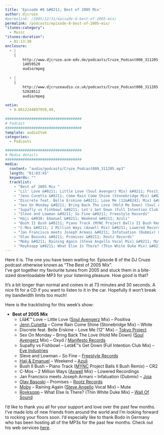 ```yaml
---
title: 'Episode #8 &#8211; Best of 2005 Mix'
author: djcruze
#permalink: /2005/12/31/episode-8-best-of-2005-mix/
permalink: /podcasts/episode-8-best-of-2005-mix/
"itunes:category":
  - Music
"itunes:duration":
  - 01:13:30
enclosure:
  - |
    |
        http://www.djcruze.acm-edv.de/podcasts/Cruze_Podcast008_311205.mp3
        14059520
        audio/mpeg
        
  - |
    |
        http://www.djcruzeaudio.co.uk/podcasts/Cruze_Podcast008_311205.mp3
        52928512
        audio/mpeg
        
votio:
  - 9.0612244897959,49,
  
###################################
# Podcast
###################################
template: audioItem
categories:
  - Podcasts

###################################
# Media details
###################################
media:
  content: "audio/podcasts/Cruze_Podcast008_311205.mp3"
  length: "01:03:45"
  keywords: ""
  tracklist:
    - "Best of 2005 Mix "
    - "Lil' Love &#8211; Little Love (Soul Avengerz Mix) &#8211; Positiva"
    - "Jenn Cunetta &#8211; Come Rain Come Shine (Stonebridge Mix) &#8211; White"
    - "Discrete feat. Belle Erskine &#8211; Love Me (12&#8243; Mix) &#8211; Tokyo Project"
    - "Sex On Monday &#8211; Bring Back The Love (Hold Me Down) (Soul Avengerz Mix) &#8211; Oxyd / Manifesto Records]"
    - "Supafly vs Fishbowl &#8211; Let's Get Down (Full Intention Club Mix) &#8211; Eye Industries"
    - "Sleve and Lowman &#8211; So Fine &#8211; Freestyle Records"
    - "Haji &#038; Emanuel &#8211; Weekend &#8211; Azuli"
    - "Bush II Bush &#8211; Piano Track (MYNC Project Balls II Bush Remix) &#8211; CR2"
    - "C-Mos &#8211; 2 Million Ways (Axwell Mix) &#8211; Lowered Recordings"
    - "Jan Francisco meets Joseph Armani &#8211; Infatuation (Dubmix) &#8211; Joia"
    - "Olav Basoski &#8211; Promises &#8211; Rootz Records"
    - "Moby &#8211; Raining Again (Steve Angello Vocal Mix) &#8211; Mute"
    - "Royksopp &#8211; What Else Is There? (Thin White Duke Mix) &#8211; Wall Of Sound"
---
```

Here it is. The one you have been waiting for. Episode 8 of the DJ Cruze podcast otherwise known as &#8220;The Best of 2005 Mix&#8221;.  
I&#8217;ve got together my favourite tunes from 2005 and stuck them in a bite-sized downloadable MP3 for your listening pleasure. How good is that?

It&#8217;s a bit longer than normal and comes in at 73 minutes and 30 seconds. A nice fit for a CD if you want to listen to it in the car. Hopefully it won&#8217;t break my bandwidth limits too much!

Here is the tracklisting for this week&#8217;s show:

  * **Best of 2005 Mix** 
      * Lilâ€™ Love &#8211; Little Love ([Soul Avengerz][3] Mix) &#8211; Positiva
      * [Jenn Cunetta][4] &#8211; Come Rain Come Shine (Stonebridge Mix) &#8211; White
      * Discrete feat. Belle Erskine &#8211; Love Me (12&#8243; Mix) &#8211; [Tokyo Project][5]
      * Sex On Monday &#8211; Bring Back The Love (Hold Me Down) ([Soul Avengerz][3] Mix) &#8211; Oxyd / [Manifesto Records][6]
      * Supafly vs Fishbowl &#8211; Letâ€™s Get Down (Full Intention Club Mix) &#8211; [Eye Industries][7]
      * Sleve and Lowman &#8211; So Fine &#8211; [Freestyle Records][8]
      * [Haji &#038; Emanuel][9] &#8211; Weekend &#8211; [Azuli][10]
      * Bush II Bush &#8211; Piano Track ([MYNC][11] Project Balls II Bush Remix) &#8211; CR2
      * C-Mos &#8211; 2 Million Ways ([Axwell][12] Mix) &#8211; Lowered Recordings
      * Jan Francisco meets Joseph Armani &#8211; Infatuation (Dubmix) &#8211; [Joia][13]
      * [Olav Basoski][14] &#8211; Promises &#8211; [Rootz Records][15]
      * [Moby][16] &#8211; Raining Again ([Steve Angello][17] Vocal Mix) &#8211; Mute
      * [Royksopp][18] &#8211; What Else Is There? (Thin White Duke Mix) &#8211; [Wall Of Sound][19]

I&#8217;d like to thank you all for your support and love over the past few months. I&#8217;ve made lots of new friends from around the world and I&#8217;m looking forward to rocking your floors soon. I&#8217;d especially like to thank Bodo in Germany who has been hosting all of the MP3s for the past few months. Check out his web services [here][20].

 [1]: http://www.djcruzeaudio.co.uk/podcasts/Cruze_Podcast008_311205.mp3
 [2]: http://www.djcruze.co.uk/cms/podcasts/feed/rss2
 [3]: http://www.soulavengerz.com/
 [4]: http://www.JennCunetta.com/
 [5]: http://www.tokyoproject.com/
 [6]: http://www.manifesto-records.com/
 [7]: http://www.eyeindustries.com/
 [8]: http://www.freestylerecords.co.uk/
 [9]: http://www.biglovemusic.co.uk/
 [10]: http://azuli.com/
 [11]: http://www.myncproject.com/
 [12]: http://www.axwell.co.uk/
 [13]: http://www.joiarecords.com/
 [14]: http://www.olavbasoski.nl/
 [15]: http://www.rootzrecords.nl/
 [16]: http://www.moby.com/
 [17]: http://www.sizerecords.com/
 [18]: http://www.royksopp.com
 [19]: http://www.wallofsound.net
 [20]: http://www.acm-edv.de/